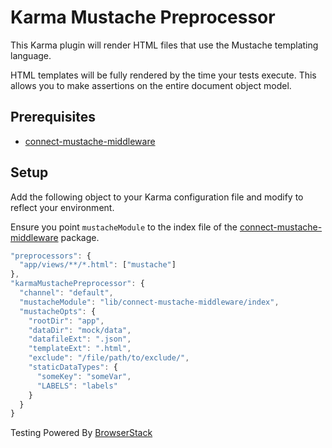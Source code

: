 # Karma Mustache Preprocessor

This Karma plugin will render HTML files that use the Mustache templating language.

HTML templates will be fully rendered by the time your tests execute. This allows you to make assertions on the entire 
document object model.

## Prerequisites

* [connect-mustache-middleware](https://www.npmjs.com/package/connect-mustache-middleware)

## Setup

Add the following object to your Karma configuration file and modify to reflect your environment.

Ensure you point `mustacheModule` to the index file of the 
[connect-mustache-middleware](https://www.npmjs.com/package/connect-mustache-middleware) package.

```javascript
"preprocessors": {
  "app/views/**/*.html": ["mustache"]
},
"karmaMustachePreprocessor": {
  "channel": "default",
  "mustacheModule": "lib/connect-mustache-middleware/index",
  "mustacheOpts": {
    "rootDir": "app",
    "dataDir": "mock/data",
    "datafileExt": ".json",
    "templateExt": ".html",
    "exclude": "/file/path/to/exclude/",
    "staticDataTypes": {
      "someKey": "someVar",
      "LABELS": "labels"
    }
  }
}
```

Testing Powered By [BrowserStack](https://www.browserstack.com/start)
